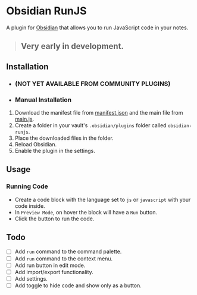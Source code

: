 # Obsidian RunJS
A plugin for [Obsidian](https://obsidian.md) that allows you to run JavaScript code in your notes.

> ## Very early in development.

## Installation
- ### (NOT YET AVAILABLE FROM COMMUNITY PLUGINS)
- ### Manual Installation
1. Download the manifest file from [manifest.json]("./manifest.json") and the main file from [main.js]("./main.js").
2. Create a folder in your vault's `.obsidian/plugins` folder called `obsidian-runjs`.
3. Place the downloaded files in the folder.
4. Reload Obsidian.
5. Enable the plugin in the settings.

## Usage
### Running Code
- Create a code block with the language set to `js` or `javascript` with your code inside.
- In `Preview Mode`, on hover the block will have a `Run` button.
- Click the button to run the code.

## Todo
- [ ] Add `run` command to the command palette.
- [ ] Add `run` command to the context menu.
- [ ] Add run button in edit mode.
- [ ] Add import/export functionality.
- [ ] Add settings.
- [ ] Add toggle to hide code and show only as a button.